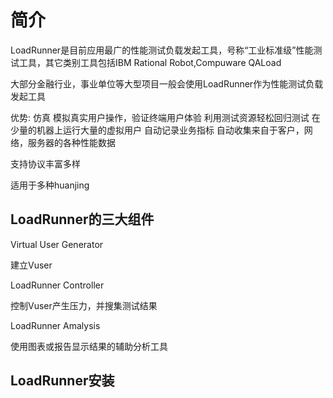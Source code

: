 # 简介
 LoadRunner是目前应用最广的性能测试负载发起工具，号称“工业标准级”性能测试工具，其它类别工具包括IBM Rational Robot,Compuware QALoad

 大部分金融行业，事业单位等大型项目一般会使用LoadRunner作为性能测试负载发起工具

 优势: 
  仿真 模拟真实用户操作，验证终端用户体验
   利用测试资源轻松回归测试
   在少量的机器上运行大量的虚拟用户
   自动记录业务指标
   自动收集来自于客户，网络，服务器的各种性能数据

   支持协议丰富多样

   适用于多种huanjing

 ## LoadRunner的三大组件

 Virtual User Generator

 建立Vuser

 LoadRunner Controller

 控制Vuser产生压力，并搜集测试结果

 LoadRunner Amalysis

 使用图表或报告显示结果的辅助分析工具

 ## LoadRunner安装
